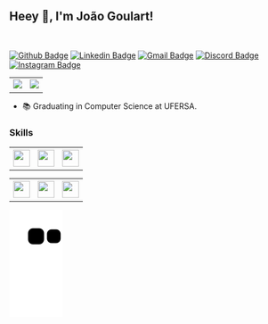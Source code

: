 
## Heey 👋, I'm João Goulart!

<!-- 
<img style="margin-left=50px;" class="margin-l" height=150px width=200px src="https://cdn.dribbble.com/users/330915/screenshots/3587000/10_coding_dribbble.gif">
-->


<br/>

[![Github Badge](https://img.shields.io/badge/-Github-000?style=flat-square&logo=Github&logoColor=white&link=https://github.com/ArthurOlive)](https://github.com/jgoulartf)
[![Linkedin Badge](https://img.shields.io/badge/LinkedIn-0077B5?style=flat-square&logo=linkedin&logoColor=white)](https://www.linkedin.com/in/jo%C3%A3o-goulart-0a2541150/)
[![Gmail Badge](https://img.shields.io/badge/-Gmail-c14438?style=flat-square&logo=Gmail&logoColor=white&link=mailto:joao123goulart@gmail.com)](mailto:joao123goulart@gmail.com)
[![Discord Badge](https://img.shields.io/badge/Discord-7289DA?style=flat-square&logo=discord&logoColor=white)](mailto:joao123goulart@gmail.com)
[![Instagram Badge](https://img.shields.io/badge/Instagram-E4405F?style=flat-square&logo=discord&logoColor=white&link=https://www.instagram.com/jgoulart.dev)](https://www.instagram.com/jgoulart.dev)

<table>
  <th>
    <img height="180em" src="https://github-readme-stats.vercel.app/api/top-langs/?username=jgoulartf&layout=compact&langs_count=7&theme=dracula"/>
  </th>
  <th>
    <img height="180em" src="https://github-readme-stats.vercel.app/api?username=jgoulartf&show_icons=true&theme=dracula&include_all_commits=true&count_private=true"/>
  </th> 
</table>

- 📚 Graduating in Computer Science at UFERSA.

### Skills
<!-- ## Languages -->
<div>
  <table>
    <th>
      <img height=30px width=30px src="https://cdn.jsdelivr.net/gh/devicons/devicon/icons/javascript/javascript-original.svg" />
    </th>
    <th>
      <img height=30px width=30px src="https://cdn.jsdelivr.net/gh/devicons/devicon/icons/java/java-original.svg" />    
    </th>
    <th>
      <img height=30px width=30px src="https://cdn.jsdelivr.net/gh/devicons/devicon/icons/cplusplus/cplusplus-original.svg" />
    </th>
  </table>

</div>

<!-- ## Tools -->
<div> 
<table>
	<th>	  <img height=30px width=30px src="https://cdn.jsdelivr.net/gh/devicons/devicon/icons/vscode/vscode-original.svg" />
	</th>
	<th>  <img height=30px width=30px src="https://cdn.jsdelivr.net/gh/devicons/devicon/icons/postgresql/postgresql-original.svg" />
	</th>
	<th>  <img height=30px width=30px src="https://cdn.jsdelivr.net/gh/devicons/devicon/icons/git/git-original.svg" />
	</th>
</table>
</div>


![Snake animation](https://github.com/jgoulartf/jgoulartf/blob/output/github-contribution-grid-snake.svg)

<!-- 

<a href="https://www.buymeacoffee.com/jgoulart" target="_blank"><img src="https://cdn.buymeacoffee.com/buttons/v2/default-red.png" alt="Buy Me A Coffee" width="150" ></a>

  
<!--
**jgoulartf/jgoulartf** is a ✨ _special_ ✨ repository because its `README.md` (this file) appears on your GitHub profile.

Here are some ideas to get you started:

- 🔭 I’m currently working on ...
- 🌱 I’m currently learning ...
- 👯 I’m looking to collaborate on ...
- 🤔 I’m looking for help with ...
- 💬 Ask me about ...
- 📫 How to reach me: ...
- 😄 Pronouns: ...
- ⚡ Fun fact: ...
-->
